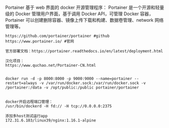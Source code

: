 Portainer 基于 web 界面的 docker 开源管理程序：
Portainer 是一个开源和轻量级的 Docker 管理用户界面，基于调用 Docker API，可管理 Docker 容器，Portainer 可以创建删除容器、镜像上传下载和构建、数据卷管理、network 网络管理等。

    https://github.com/portainer/portainer #github
    https://www.portainer.io/ #官网

    官方部署文档：https://portainer.readthedocs.io/en/latest/deployment.html

    汉化项目：
    https://www.quchao.net/Portainer-CN.html


    docker run -d -p 8000:8000 -p 9000:9000 --name=portainer --restart=always -v /var/run/docker.sock:/var/run/docker.sock -v /portainer:/data -v /opt/public:/public portainer/portainer


    docker开启远程端口管理：
    /usr/bin/dockerd -H fd:// -H tcp://0.0.0.0:2375

    添加多host测试运行app
    172.31.6.103/linux39/nginx:1.16.1-alpine
